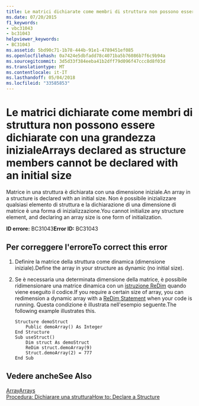 ```yaml
---
title: Le matrici dichiarate come membri di struttura non possono essere dichiarate con una grandezza iniziale
ms.date: 07/20/2015
f1_keywords:
- vbc31043
- bc31043
helpviewer_keywords:
- BC31043
ms.assetid: 5bd90c71-1b78-444b-91e1-4789451ef085
ms.openlocfilehash: 0a7424e5dbfadd78c4071ba5b76086b7f6c9b94a
ms.sourcegitcommit: 3d5d33f384eeba41b2dff79d096f47ccc8d8f03d
ms.translationtype: MT
ms.contentlocale: it-IT
ms.lasthandoff: 05/04/2018
ms.locfileid: "33585853"
---
```

# <a name="arrays-declared-as-structure-members-cannot-be-declared-with-an-initial-size"></a><span data-ttu-id="efaef-102">Le matrici dichiarate come membri di struttura non possono essere dichiarate con una grandezza iniziale</span><span class="sxs-lookup"><span data-stu-id="efaef-102">Arrays declared as structure members cannot be declared with an initial size</span></span>
<span data-ttu-id="efaef-103">Matrice in una struttura è dichiarata con una dimensione iniziale.</span><span class="sxs-lookup"><span data-stu-id="efaef-103">An array in a structure is declared with an initial size.</span></span> <span data-ttu-id="efaef-104">Non è possibile inizializzare qualsiasi elemento di struttura e la dichiarazione di una dimensione di matrice è una forma di inizializzazione.</span><span class="sxs-lookup"><span data-stu-id="efaef-104">You cannot initialize any structure element, and declaring an array size is one form of initialization.</span></span>  
  
 <span data-ttu-id="efaef-105">**ID errore:** BC31043</span><span class="sxs-lookup"><span data-stu-id="efaef-105">**Error ID:** BC31043</span></span>  
  
## <a name="to-correct-this-error"></a><span data-ttu-id="efaef-106">Per correggere l'errore</span><span class="sxs-lookup"><span data-stu-id="efaef-106">To correct this error</span></span>  
  
1.  <span data-ttu-id="efaef-107">Definire la matrice della struttura come dinamica (dimensione iniziale).</span><span class="sxs-lookup"><span data-stu-id="efaef-107">Define the array in your structure as dynamic (no initial size).</span></span>  
  
2.  <span data-ttu-id="efaef-108">Se è necessaria una determinata dimensione della matrice, è possibile ridimensionare una matrice dinamica con un [istruzione ReDim](../../../visual-basic/language-reference/statements/redim-statement.md) quando viene eseguito il codice.</span><span class="sxs-lookup"><span data-stu-id="efaef-108">If you require a certain size of array, you can redimension a dynamic array with a [ReDim Statement](../../../visual-basic/language-reference/statements/redim-statement.md) when your code is running.</span></span> <span data-ttu-id="efaef-109">Questa condizione è illustrata nell'esempio seguente.</span><span class="sxs-lookup"><span data-stu-id="efaef-109">The following example illustrates this.</span></span>  
  
    ```  
    Structure demoStruct  
        Public demoArray() As Integer  
    End Structure  
    Sub useStruct()  
        Dim struct As demoStruct  
        ReDim struct.demoArray(9)  
        Struct.demoArray(2) = 777  
    End Sub  
    ```  
  
## <a name="see-also"></a><span data-ttu-id="efaef-110">Vedere anche</span><span class="sxs-lookup"><span data-stu-id="efaef-110">See Also</span></span>  
 [<span data-ttu-id="efaef-111">Array</span><span class="sxs-lookup"><span data-stu-id="efaef-111">Arrays</span></span>](../../../visual-basic/programming-guide/language-features/arrays/index.md)  
 [<span data-ttu-id="efaef-112">Procedura: Dichiarare una struttura</span><span class="sxs-lookup"><span data-stu-id="efaef-112">How to: Declare a Structure</span></span>](../../../visual-basic/programming-guide/language-features/data-types/how-to-declare-a-structure.md)
